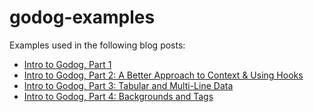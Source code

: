 # godog-examples

Examples used in the following blog posts:
- [Intro to Godog, Part 1](https://thedumpsterfireproject.com/godog-part-1)
- [Intro to Godog, Part 2: A Better Approach to Context & Using Hooks](https://thedumpsterfireproject.com/godog-part-2)
- [Intro to Godog, Part 3: Tabular and Multi-Line Data](https://thedumpsterfireproject.com/godog-part-3)
- [Intro to Godog, Part 4: Backgrounds and Tags](https://thedumpsterfireproject.com/godog-part-4)